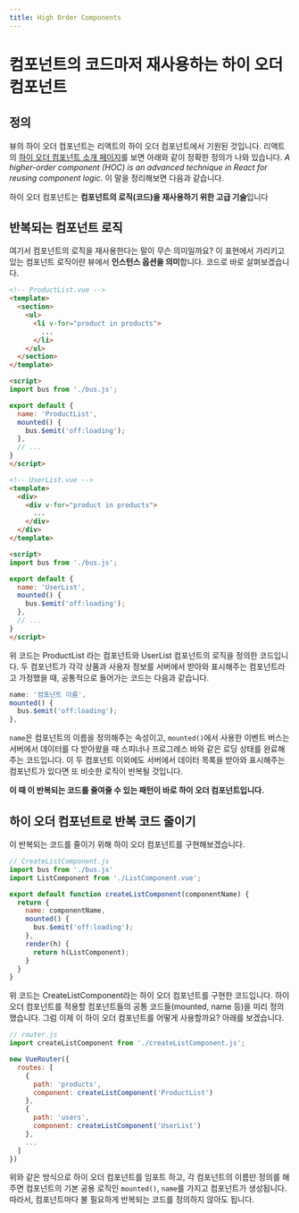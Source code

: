 ```yaml
---
title: High Order Components
---
```


# 컴포넌트의 코드마저 재사용하는 하이 오더 컴포넌트

## 정의

뷰의 하이 오더 컴포넌트는 리액트의 하이 오더 컴포넌트에서 기원된 것입니다. 리액트의 [하이 오더 컴포넌트 소개 페이지](https://reactjs.org/docs/higher-order-components.html)를 보면 아래와 같이 정확한 정의가 나와 있습니다. *A higher-order component (HOC) is an advanced technique in React for reusing component logic*. 이 말을 정리해보면 다음과 같습니다.

하이 오더 컴포넌트는 **컴포넌트의 로직(코드)을 재사용하기 위한 고급 기술**입니다

## 반복되는 컴포넌트 로직

여기서 컴포넌트의 로직을 재사용한다는 말이 무슨 의미일까요? 이 표현에서 가리키고 있는 컴포넌트 로직이란 뷰에서 **인스턴스 옵션을 의미**합니다. 코드로 바로 살펴보겠습니다.

```html
<!-- ProductList.vue -->
<template>
  <section>
    <ul>
      <li v-for="product in products">
        ...
      </li>
    </ul>
  </section>
</template>

<script>
import bus from './bus.js';

export default {
  name: 'ProductList',
  mounted() {
    bus.$emit('off:loading');
  },
  // ...
}
</script>
```

```html
<!-- UserList.vue -->
<template>
  <div>
    <div v-for="product in products">
      ...
    </div>
  </div>
</template>

<script>
import bus from './bus.js';

export default {
  name: 'UserList',
  mounted() {
    bus.$emit('off:loading');
  },
  // ...
}
</script>
```

위 코드는 ProductList 라는 컴포넌트와 UserList 컴포넌트의 로직을 정의한 코드입니다. 두 컴포넌트가 각각 상품과 사용자 정보를 서버에서 받아와 표시해주는 컴포넌트라고 가정했을 때, 공통적으로 들어가는 코드는 다음과 같습니다.

```js
name: '컴포넌트 이름',
mounted() {
  bus.$emit('off:loading');
},
```

`name`은 컴포넌트의 이름을 정의해주는 속성이고, `mounted()`에서 사용한 이벤트 버스는 서버에서 데이터를 다 받아왔을 때 스피너나 프로그레스 바와 같은 로딩 상태를 완료해주는 코드입니다. 이 두 컴포넌트 이외에도 서버에서 데이터 목록을 받아와 표시해주는 컴포넌트가 있다면 또 비슷한 로직이 반복될 것입니다.

**이 때 이 반복되는 코드를 줄여줄 수 있는 패턴이 바로 하이 오더 컴포넌트입니다.**

## 하이 오더 컴포넌트로 반복 코드 줄이기

이 반복되는 코드를 줄이기 위해 하이 오더 컴포넌트를 구현해보겠습니다.

```js
// CreateListComponent.js
import bus from './bus.js'
import ListComponent from './ListComponent.vue';

export default function createListComponent(componentName) {
  return {
    name: componentName,
    mounted() {
      bus.$emit('off:loading');
    },
    render(h) {
      return h(ListComponent);
    }
  }
}
```

위 코드는 CreateListComponent라는 하이 오더 컴포넌트를 구현한 코드입니다. 하이 오더 컴포넌트를 적용할 컴포넌트들의 공통 코드들(mounted, name 등)을 미리 정의했습니다. 그럼 이제 이 하이 오더 컴포넌트를 어떻게 사용할까요? 아래를 보겠습니다.

```js
// router.js
import createListComponent from './createListComponent.js';

new VueRouter({
  routes: [
    {
      path: 'products',
      component: createListComponent('ProductList')
    },
    {
      path: 'users',
      component: createListComponent('UserList')
    },
    ...
  ]
})
```

위와 같은 방식으로 하이 오더 컴포넌트를 임포트 하고, 각 컴포넌트의 이름만 정의를 해주면 컴포넌트의 기본 공용 로직인 `mounted()`, `name`를 가지고 컴포넌트가 생성됩니다. 따라서, 컴포넌트마다 불 필요하게 반복되는 코드를 정의하지 않아도 됩니다.